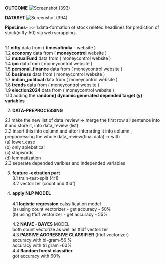 **OUTCOME**
![Screenshot (393)](https://github.com/raj075512/.ipynb_checkpoints/assets/91281709/a6abede6-159a-4156-8a79-f114c9590350)


**DATASET**
![Screenshot (394)](https://github.com/raj075512/.ipynb_checkpoints/assets/91281709/f39321d2-5243-4a36-a600-8b7a7dd2a1bc)





**PipeLines**- >>
1.data-formation of stock releted headlines for prediction of stock(nifty-50) via web scrapping .
<br> <br>

  1.1  **nifty** data from (  **timesofindia** - website )<br>
  1.2  **economy** data from ( **moneycontrol** website )<br>
  1.3  **mutualFund** data from ( moneycontrol website )<br>
  1.4  **ipo** data from ( moneycontrol website )<br>
  1.5  **personal_finance** data from ( moneycontrol website )<br>
  1.6  **business** data from ( moneycontrol website )<br>
  1.7  **indian_political** data from ( moneycontrol website )<br>
  1.8  **trends** data from ( moneycontrol website )<br>
  1.9 **election2024** data from ( moneycontrol website )<br>
  1.10  adding the **random() dynamic generated depended target (y) variables** 

2. **DATA-PREPROCESSING**  <br>
  
  2.1  make the new list of data_review -> merge the first row all sentence into it and store it, into data_review (list)
  <br>
  2.2  insert this into column and after intersrting it into column , preporcessing the whole data_review(final data) -> with <br> (a) lower_case <br>  (b) only aplebetical <br> (c) stopwords <br> (d) lemmatization
  <br>
  2.3 seperate depended varibles and independed variables 
  <br>

 
3. **feature -extration part**
   <br>
   3.1 train-test-split (4:1)  <br>
   3.2 vectorizer (count and tfidf)<br>

4. **apply NLP MODEL**<br><br>
   4.1 **logistic regression** calssification model<br>
       (a) using count vectorizer - get accuracy - 50%<br>
       (b) using tfidf vectorizer - get accuracy - 55%<br>
       
   4.2 **NAIVE - BAYES**  MODEL<br>
        both count vectorize as well as tfidf vectorizer<br>
   4.3 **PASSIVE AGGRESSIVE CLASSIFIER** (tfidf vectorizer)<br>
       accuracy with bi-gram-56 %<br>
       accuracy with tri gram -60% <br>
   4.4 **Random forest classifier**<br>
       got accuracy with 60% 
       

  
  
  
   
   
  
  

